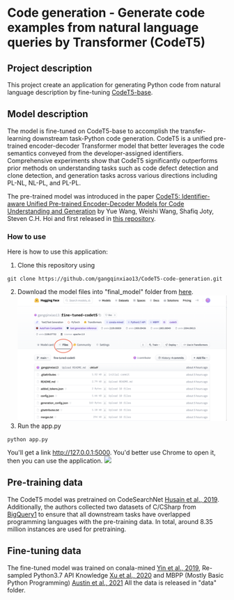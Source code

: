 # Code generation -  Generate code examples from natural language queries by Transformer (CodeT5)


## Project description

This project create an application for generating Python code from natural language description by fine-tuning [CodeT5-base](https://huggingface.co/Salesforce/codet5-base).

## Model description

The model is fine-tuned on CodeT5-base to accomplish the transfer-learning downstream task-Python code generation. CodeT5 is a unified pre-trained encoder-decoder Transformer model that better leverages the code semantics conveyed from the developer-assigned identifiers. Comprehensive experiments show that CodeT5 significantly outperforms prior methods on understanding tasks such as code defect detection and clone detection, and generation tasks across various directions including PL-NL, NL-PL, and PL-PL. 

The pre-trained model was introduced in the paper [CodeT5: Identifier-aware Unified Pre-trained Encoder-Decoder Models
for Code Understanding and Generation](https://arxiv.org/abs/2109.00859) by Yue Wang, Weishi Wang, Shafiq Joty, Steven C.H. Hoi and first released in [this repository](https://github.com/salesforce/CodeT5). 

### How to use

Here is how to use this application:

1. Clone this repository using 
```
git clone https://github.com/gangqinxiao13/CodeT5-code-generation.git
```
2. Download the model files into "final_model" folder from [here](https://huggingface.co/gangqinxiao13/fine-tuned-codet5).
![](static/model_file_readme.png)
3. Run the app.py
```
python app.py
```
You'll get a link http://127.0.0.1:5000. You'd better use Chrome to open it, then you can use the application.
![](static/python_code_generator.png)

## Pre-training data

The CodeT5 model was pretrained on CodeSearchNet [Husain et al., 2019](https://arxiv.org/abs/1909.09436). Additionally, the authors collected two datasets of C/CSharp from [BigQuery1](https://console.cloud.google.com/marketplace/details/github/github-repos) to ensure that all downstream tasks have overlapped programming languages with the pre-training data. In total, around 8.35 million instances are used for pretraining. 

## Fine-tuning data

The fine-tuned model was trained on conala-mined [Yin et al., 2019](https://arxiv.org/abs/1805.08949), Re-sampled Python3.7 API Knowledge [Xu et al., 2020](https://arxiv.org/abs/2004.09015) and MBPP (Mostly Basic Python Programming) [Austin et al., 2021](https://arxiv.org/abs/2108.07732)
All the data is released in "data" folder.